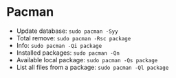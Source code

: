 # Pacman
- Update database: `sudo pacman -Syy`
- Total remove: `sudo pacman -Rsc package`
- Info: `sudo pacman -Qi package`
- Installed packages: `sudo pacman -Qn`
- Available local package: `sudo pacman -Qs package`
- List all files from a package: `sudo pacman -Ql package`
